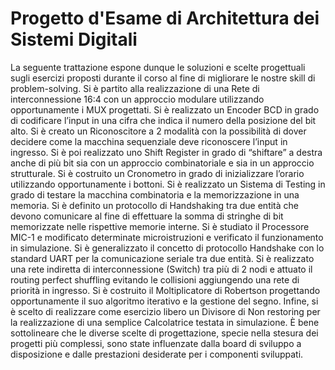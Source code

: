 # Progetto d'Esame di Architettura dei Sistemi Digitali

La seguente trattazione espone dunque le soluzioni e scelte progettuali sugli esercizi proposti durante il corso al fine di migliorare le nostre skill di problem-solving. 
Si è partito alla realizzazione di una Rete di interconnessione 16:4 con un approccio modulare utilizzando opportunamente i MUX progettati. Si è realizzato un Encoder BCD in grado di codificare l’input in una cifra che indica il numero della posizione del bit alto. Si è creato un Riconoscitore a 2 modalità con la possibilità di dover decidere come la macchina sequenziale deve riconoscere l’input in ingresso. Si è poi realizzato uno Shift Register in grado di “shiftare” a destra anche di più bit sia con un approccio combinatoriale e sia in un approccio strutturale. Si è costruito un Cronometro in grado di inizializzare l’orario utilizzando opportunamente i bottoni. Si è realizzato un Sistema di Testing in grado di testare la macchina combinatoria e la memorizzazione in una memoria. 
Si è definito un protocollo di Handshaking tra due entità che devono comunicare al fine di effettuare la somma di stringhe di bit memorizzate nelle rispettive memorie interne. 
Si è studiato il Processore MIC-1 e modificato determinate microistruzioni e verificato il funzionamento in simulazione. Si è generalizzato il concetto di protocollo Handshake con lo standard UART per la comunicazione seriale tra due entità. Si è realizzato una rete indiretta di interconnessione (Switch) tra più di 2 nodi e attuato il routing perfect shuffling evitando le collisioni aggiungendo una rete di priorità in ingresso. Si è costruito il Moltiplicatore di Robertson progettando opportunamente il suo algoritmo iterativo e la gestione del segno. Infine, si è scelto di realizzare come esercizio libero un Divisore di Non restoring per la realizzazione di una semplice Calcolatrice testata in simulazione. 
È bene sottolineare che le diverse scelte di progettazione, specie nella stesura dei progetti più complessi, sono state influenzate dalla board di sviluppo a disposizione e dalle prestazioni desiderate per i componenti sviluppati.
